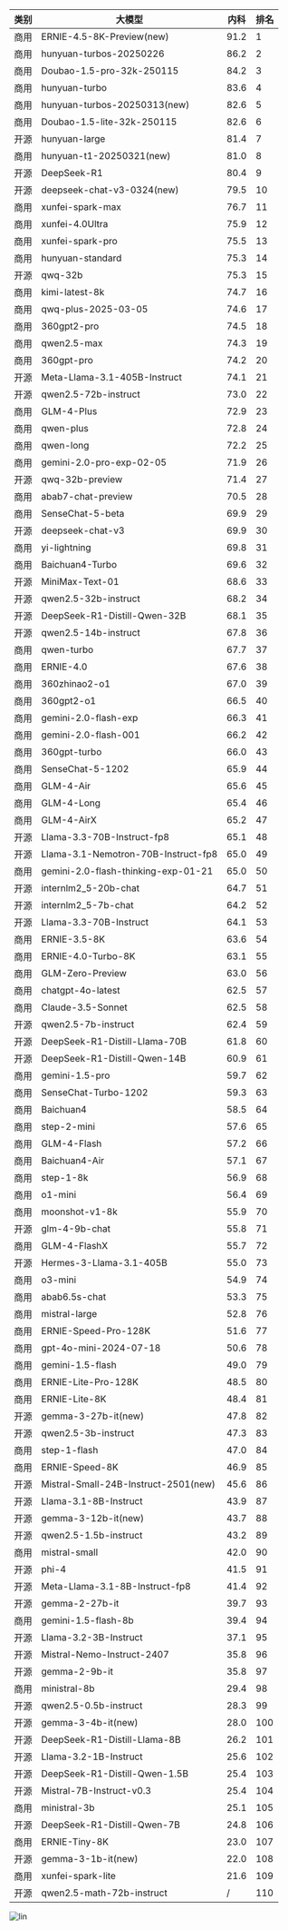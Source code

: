 
| 类别 | 大模型                         | 内科 | 排名 |
|-----|------------------------------|---------|----|
|商用|ERNIE-4.5-8K-Preview(new)|91.2|1|
|商用|hunyuan-turbos-20250226|86.2|2|
|商用|Doubao-1.5-pro-32k-250115|84.2|3|
|商用|hunyuan-turbo|83.6|4|
|商用|hunyuan-turbos-20250313(new)|82.6|5|
|商用|Doubao-1.5-lite-32k-250115|82.6|6|
|开源|hunyuan-large|81.4|7|
|商用|hunyuan-t1-20250321(new)|81.0|8|
|开源|DeepSeek-R1|80.4|9|
|开源|deepseek-chat-v3-0324(new)|79.5|10|
|商用|xunfei-spark-max|76.7|11|
|商用|xunfei-4.0Ultra|75.9|12|
|商用|xunfei-spark-pro|75.5|13|
|商用|hunyuan-standard|75.3|14|
|开源|qwq-32b|75.3|15|
|商用|kimi-latest-8k|74.7|16|
|商用|qwq-plus-2025-03-05|74.6|17|
|商用|360gpt2-pro|74.5|18|
|商用|qwen2.5-max|74.3|19|
|商用|360gpt-pro|74.2|20|
|开源|Meta-Llama-3.1-405B-Instruct|74.1|21|
|开源|qwen2.5-72b-instruct|73.0|22|
|商用|GLM-4-Plus|72.9|23|
|商用|qwen-plus|72.8|24|
|商用|qwen-long|72.2|25|
|商用|gemini-2.0-pro-exp-02-05|71.9|26|
|开源|qwq-32b-preview|71.4|27|
|商用|abab7-chat-preview|70.5|28|
|商用|SenseChat-5-beta|69.9|29|
|开源|deepseek-chat-v3|69.9|30|
|商用|yi-lightning|69.8|31|
|商用|Baichuan4-Turbo|69.6|32|
|开源|MiniMax-Text-01|68.6|33|
|开源|qwen2.5-32b-instruct|68.2|34|
|开源|DeepSeek-R1-Distill-Qwen-32B|68.1|35|
|开源|qwen2.5-14b-instruct|67.8|36|
|商用|qwen-turbo|67.7|37|
|商用|ERNIE-4.0|67.6|38|
|商用|360zhinao2-o1|67.0|39|
|商用|360gpt2-o1|66.5|40|
|商用|gemini-2.0-flash-exp|66.3|41|
|商用|gemini-2.0-flash-001|66.2|42|
|商用|360gpt-turbo|66.0|43|
|商用|SenseChat-5-1202|65.9|44|
|商用|GLM-4-Air|65.6|45|
|商用|GLM-4-Long|65.4|46|
|商用|GLM-4-AirX|65.2|47|
|开源|Llama-3.3-70B-Instruct-fp8|65.1|48|
|开源|Llama-3.1-Nemotron-70B-Instruct-fp8|65.0|49|
|商用|gemini-2.0-flash-thinking-exp-01-21|65.0|50|
|开源|internlm2_5-20b-chat|64.7|51|
|开源|internlm2_5-7b-chat|64.2|52|
|开源|Llama-3.3-70B-Instruct|64.1|53|
|商用|ERNIE-3.5-8K|63.6|54|
|商用|ERNIE-4.0-Turbo-8K|63.1|55|
|商用|GLM-Zero-Preview|63.0|56|
|商用|chatgpt-4o-latest|62.5|57|
|商用|Claude-3.5-Sonnet|62.5|58|
|开源|qwen2.5-7b-instruct|62.4|59|
|开源|DeepSeek-R1-Distill-Llama-70B|61.8|60|
|开源|DeepSeek-R1-Distill-Qwen-14B|60.9|61|
|商用|gemini-1.5-pro|59.7|62|
|商用|SenseChat-Turbo-1202|59.3|63|
|商用|Baichuan4|58.5|64|
|商用|step-2-mini|57.6|65|
|商用|GLM-4-Flash|57.2|66|
|商用|Baichuan4-Air|57.1|67|
|商用|step-1-8k|56.9|68|
|商用|o1-mini|56.4|69|
|商用|moonshot-v1-8k|55.9|70|
|开源|glm-4-9b-chat|55.8|71|
|商用|GLM-4-FlashX|55.7|72|
|开源|Hermes-3-Llama-3.1-405B|55.0|73|
|商用|o3-mini|54.9|74|
|商用|abab6.5s-chat|53.3|75|
|商用|mistral-large|52.8|76|
|商用|ERNIE-Speed-Pro-128K|51.6|77|
|商用|gpt-4o-mini-2024-07-18|50.6|78|
|商用|gemini-1.5-flash|49.0|79|
|商用|ERNIE-Lite-Pro-128K|48.5|80|
|商用|ERNIE-Lite-8K|48.4|81|
|开源|gemma-3-27b-it(new)|47.8|82|
|开源|qwen2.5-3b-instruct|47.3|83|
|商用|step-1-flash|47.0|84|
|商用|ERNIE-Speed-8K|46.9|85|
|开源|Mistral-Small-24B-Instruct-2501(new)|45.6|86|
|开源|Llama-3.1-8B-Instruct|43.9|87|
|开源|gemma-3-12b-it(new)|43.7|88|
|开源|qwen2.5-1.5b-instruct|43.2|89|
|商用|mistral-small|42.0|90|
|开源|phi-4|41.5|91|
|开源|Meta-Llama-3.1-8B-Instruct-fp8|41.4|92|
|开源|gemma-2-27b-it|39.7|93|
|商用|gemini-1.5-flash-8b|39.4|94|
|开源|Llama-3.2-3B-Instruct|37.1|95|
|开源|Mistral-Nemo-Instruct-2407|35.8|96|
|开源|gemma-2-9b-it|35.8|97|
|商用|ministral-8b|29.4|98|
|开源|qwen2.5-0.5b-instruct|28.3|99|
|开源|gemma-3-4b-it(new)|28.0|100|
|开源|DeepSeek-R1-Distill-Llama-8B|26.2|101|
|开源|Llama-3.2-1B-Instruct|25.6|102|
|开源|DeepSeek-R1-Distill-Qwen-1.5B|25.4|103|
|开源|Mistral-7B-Instruct-v0.3|25.4|104|
|商用|ministral-3b|25.1|105|
|开源|DeepSeek-R1-Distill-Qwen-7B|24.8|106|
|商用|ERNIE-Tiny-8K|23.0|107|
|开源|gemma-3-1b-it(new)|22.0|108|
|商用|xunfei-spark-lite|21.6|109|
|开源|qwen2.5-math-72b-instruct|/|110|


![lin](../pic/内科.png)
